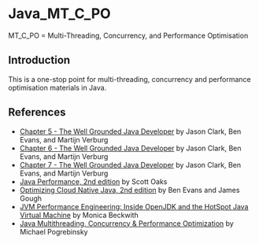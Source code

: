 # Java_MT_C_PO
MT_C_PO = Multi-Threading, Concurrency, and Performance Optimisation

## Introduction
This is a one-stop point for multi-threading, concurrency and performance optimisation materials in Java.

## References
- [Chapter 5 - The Well Grounded Java Developer](https://learning.oreilly.com/library/view/the-well-grounded-java/9781617298875/OEBPS/Text/05.htm) by Jason Clark, Ben Evans, and Martijn Verburg
- [Chapter 6 - The Well Grounded Java Developer](https://learning.oreilly.com/library/view/the-well-grounded-java/9781617298875/OEBPS/Text/06.htm) by Jason Clark, Ben Evans, and Martijn Verburg
- [Chapter 7 - The Well Grounded Java Developer](https://learning.oreilly.com/library/view/the-well-grounded-java/9781617298875/OEBPS/Text/07.htm) by Jason Clark, Ben Evans, and Martijn Verburg
- [Java Performance, 2nd edition](https://learning.oreilly.com/library/view/java-performance-2nd/9781492056102/) by Scott Oaks
- [Optimizing Cloud Native Java, 2nd edition](https://learning.oreilly.com/library/view/optimizing-cloud-native/9781098149338/) by Ben Evans and James Gough
- [JVM Performance Engineering: Inside OpenJDK and the HotSpot Java Virtual Machine](https://learning.oreilly.com/library/view/jvm-performance-engineering/9780134659954/) by Monica Beckwith
- [Java Multithreading, Concurrency & Performance Optimization](https://www.udemy.com/course/java-multithreading-concurrency-performance-optimization/?couponCode=ACCAGE0923) by Michael Pogrebinsky
